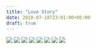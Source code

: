 ```yaml
---
title: "Love Story"
date: 2020-07-18T23:01:00+05:00
draft: true
---
```


![](https://roketpik.com/blog/photos/loveStory1.jpg)
![](https://roketpik.com/blog/photos/loveStory2.jpg)
![](https://roketpik.com/blog/photos/loveStory3.jpg)
![](https://roketpik.com/blog/photos/loveStory4.jpg)
![](https://roketpik.com/blog/photos/loveStory5.jpg)
![](https://roketpik.com/blog/photos/loveStory6.jpg)
![](https://roketpik.com/blog/photos/loveStory7.jpg)
![](https://roketpik.com/blog/photos/loveStory8.jpg)